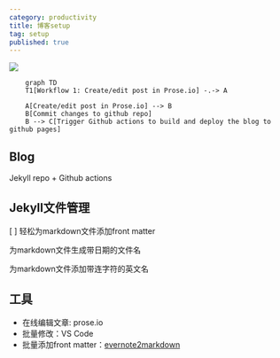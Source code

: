 ```yaml
---
category: productivity
title: 博客setup
tag: setup
published: true
---
```


![](https://mermaid.ink/svg/eyJjb2RlIjoiZ3JhcGggVERcbiAgICBUMVtXb3JrZmxvdyAxOiBDcmVhdGUvZWRpdCBwb3N0IGluIFByb3NlLmlvXSAtLi0-IEFcblxuICAgIEFbQ3JlYXRlL2VkaXQgcG9zdCBpbiBQcm9zZS5pb10gLS0-IEJcbiAgICBCW0NvbW1pdCBjaGFuZ2VzIHRvIGdpdGh1YiByZXBvXVxuICAgIEIgLS0-IENbVHJpZ2dlciBHaXRodWIgYWN0aW9ucyB0byBidWlsZCBhbmQgZGVwbG95IHRoZSBibG9nIHRvIGdpdGh1YiBwYWdlc10iLCJtZXJtYWlkIjp7InRoZW1lIjoiZGVmYXVsdCJ9LCJ1cGRhdGVFZGl0b3IiOmZhbHNlfQ)

```mermaid
    graph TD
    T1[Workflow 1: Create/edit post in Prose.io] -.-> A

    A[Create/edit post in Prose.io] --> B
    B[Commit changes to github repo]
    B --> C[Trigger Github actions to build and deploy the blog to github pages]
```

## Blog

Jekyll repo + Github actions

## Jekyll文件管理

[ ] 轻松为markdown文件添加front matter

为markdown文件生成带日期的文件名

为markdown文件添加带连字符的英文名

## 工具

- 在线编辑文章: prose.io
- 批量修改：VS Code
- 批量添加front matter：[evernote2markdown](https://github.com/goooooouwa/evernote2markdown)
